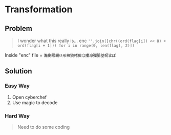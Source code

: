# Transformation

## Problem

> I wonder what this really is... enc `''.join([chr((ord(flag[i]) << 8) + ord(flag[i + 1])) for i in range(0, len(flag), 2)])`

Inside "enc" file = `灩捯䍔䙻ㄶ形楴獟楮獴㌴摟潦弸弲㘶㠴挲ぽ`

## Solution
### Easy Way
1. Open cyberchef
2. Use magic to decode

### Hard Way 
> Need to do some coding 
